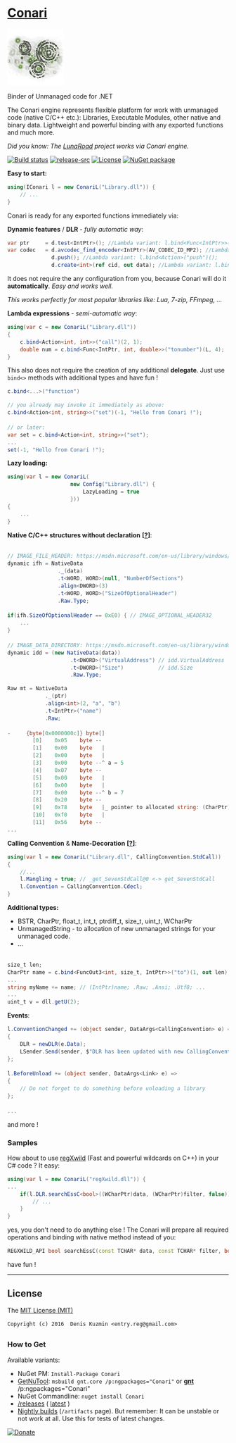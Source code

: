 # [Conari](https://github.com/3F/Conari)

[![](https://raw.githubusercontent.com/3F/Conari/master/Conari/Resources/Conari_v1.png)](https://github.com/3F/Conari)

Binder of Unmanaged code for .NET

The Conari engine represents flexible platform for work with unmanaged code (native C/C++ etc.): Libraries, Executable Modules, other native and binary data.
Lightweight and powerful binding with any exported functions and much more.

*Did you know: The [LunaRoad](https://github.com/3F/LunaRoad) project works via Conari engine.*

[![Build status](https://ci.appveyor.com/api/projects/status/qc1d3ofsso8fd67t/branch/master?svg=true)](https://ci.appveyor.com/project/3Fs/conari/branch/master)
[![release-src](https://img.shields.io/github/release/3F/Conari.svg)](https://github.com/3F/Conari/releases/latest)
[![License](https://img.shields.io/badge/License-MIT-74A5C2.svg)](https://github.com/3F/Conari/blob/master/LICENSE)
[![NuGet package](https://img.shields.io/nuget/v/Conari.svg)](https://www.nuget.org/packages/Conari/) 

**Easy to start:**

```csharp
using(IConari l = new ConariL("Library.dll")) {
    // ...
}
```

Conari is ready for any exported functions immediately via:

**Dynamic features** / **DLR** - *fully automatic way*:

```csharp
var ptr     = d.test<IntPtr>(); //Lambda variant: l.bind<Func<IntPtr>>("test")();
var codec   = d.avcodec_find_encoder<IntPtr>(AV_CODEC_ID_MP2); //Lambda variant: l.bind<Func<ulong, IntPtr>>("avcodec_find_encoder")(AV_CODEC_ID_MP2);
              d.push(); //Lambda variant: l.bind<Action>("push")();
              d.create<int>(ref cid, out data); //Lambda variant: l.bind<MyFunc<Guid, object>>("create")(ref cid, out data);
```

It does not require the any configuration from you, because Conari will do it **automatically**. *Easy and works well.*

*This works perfectly for most popular libraries like: Lua, 7-zip, FFmpeg, ...*

**Lambda expressions** - *semi-automatic way*:

```csharp
using(var c = new ConariL("Library.dll"))
{
    c.bind<Action<int, int>>("call")(2, 1); 
    double num = c.bind<Func<IntPtr, int, double>>("tonumber")(L, 4);
}
```

This also does not require the creation of any additional **delegate**. Just use `bind<>` methods with additional types and have fun !

```csharp
c.bind<...>("function")
```

```csharp
// you already may invoke it immediately as above:
c.bind<Action<int, string>>("set")(-1, "Hello from Conari !");

// or later:
var set = c.bind<Action<int, string>>("set");
...
set(-1, "Hello from Conari !");
```

**Lazy loading:**

```csharp
using(var l = new ConariL(
                    new Config("Library.dll") {
                        LazyLoading = true
                    }))
{
    ...
}
```

**Native C/C++ structures without declaration** **[[?](https://github.com/3F/Conari/issues/2)]**:

```csharp

// IMAGE_FILE_HEADER: https://msdn.microsoft.com/en-us/library/windows/desktop/ms680313.aspx
dynamic ifh = NativeData
                ._(data)
                .t<WORD, WORD>(null, "NumberOfSections")
                .align<DWORD>(3)
                .t<WORD, WORD>("SizeOfOptionalHeader")
                .Raw.Type;
                
if(ifh.SizeOfOptionalHeader == 0xE0) { // IMAGE_OPTIONAL_HEADER32
    ... 
}

// IMAGE_DATA_DIRECTORY: https://msdn.microsoft.com/en-us/library/windows/desktop/ms680305.aspx
dynamic idd = (new NativeData(data))
                    .t<DWORD>("VirtualAddress") // idd.VirtualAddress
                    .t<DWORD>("Size")           // idd.Size
                    .Raw.Type;
```

```csharp
Raw mt = NativeData
            ._(ptr)
            .align<int>(2, "a", "b")
            .t<IntPtr>("name")
            .Raw;
            
-     {byte[0x0000000c]} byte[]
        [0]    0x05    byte --
        [1]    0x00    byte   |
        [2]    0x00    byte   |
        [3]    0x00    byte --^ a = 5
        [4]    0x07    byte --
        [5]    0x00    byte   |
        [6]    0x00    byte   |
        [7]    0x00    byte --^ b = 7
        [8]    0x20    byte --
        [9]    0x78    byte   |_ pointer to allocated string: (CharPtr)name
        [10]   0xf0    byte   |
        [11]   0x56    byte --
...
```

**Calling Convention** & **Name-Decoration** **[[?](https://github.com/3F/Conari/issues/3)]**:

```csharp
using(var l = new ConariL("Library.dll", CallingConvention.StdCall))
{
    //...
    l.Mangling = true; // _get_SevenStdCall@0 <-> get_SevenStdCall
    l.Convention = CallingConvention.Cdecl;
}
```

**Additional types:**

* BSTR, CharPtr, float_t, int_t, ptrdiff_t, size_t, uint_t, WCharPtr
* UnmanagedString - to allocation of new unmanaged strings for your unmanaged code.
* ...

```csharp

size_t len;
CharPtr name = c.bind<FuncOut3<int, size_t, IntPtr>>("to")(1, out len);
...
string myName += name; // (IntPtr)name; .Raw; .Ansi; .Utf8; ...
...
uint_t v = dll.getU(2);
```

**Events**:

```csharp
l.ConventionChanged += (object sender, DataArgs<CallingConvention> e) =>
{
    DLR = newDLR(e.Data);
    LSender.Send(sender, $"DLR has been updated with new CallingConvention: {e.Data}", Message.Level.Info);
};

l.BeforeUnload += (object sender, DataArgs<Link> e) =>
{
    // Do not forget to do something before unloading a library
};

...
```


and more !


### Samples

How about to use [regXwild](https://github.com/3F/regXwild) (Fast and powerful wildcards on C++) in your C# code ? It easy:

```csharp
using(var l = new ConariL("regXwild.dll")) {
...
    if(l.DLR.searchEssC<bool>((WCharPtr)data, (WCharPtr)filter, false)) {
        // ...
    }
}
```
yes, you don't need to do anything else ! The Conari will prepare all required operations and binding with native method instead of you:

```cpp
REGXWILD_API bool searchEssC(const TCHAR* data, const TCHAR* filter, bool ignoreCase);
```

have fun !

----


## License

The [MIT License (MIT)](https://github.com/3F/Conari/blob/master/LICENSE)

```
Copyright (c) 2016  Denis Kuzmin <entry.reg@gmail.com>
```

##

### How to Get

Available variants:

* NuGet PM: `Install-Package Conari`
* [GetNuTool](https://github.com/3F/GetNuTool): `msbuild gnt.core /p:ngpackages="Conari"` or **[gnt](https://github.com/3F/GetNuTool/releases/download/v1.6/gnt.bat)** /p:ngpackages="Conari"
* NuGet Commandline: `nuget install Conari`
* [/releases](https://github.com/3F/Conari/releases) ( [latest](https://github.com/3F/Conari/releases/latest) )
* [Nightly builds](https://ci.appveyor.com/project/3Fs/conari/history) (`/artifacts` page). But remember: It can be unstable or not work at all. Use this for tests of latest changes.


[![Donate](https://www.paypalobjects.com/en_US/i/btn/btn_donate_SM.gif)](https://www.paypal.com/cgi-bin/webscr?cmd=_donations&business=entry%2ereg%40gmail%2ecom&lc=US&item_name=3F%2dOpenSource%20%5b%20github%2ecom%2f3F&currency_code=USD&bn=PP%2dDonationsBF%3abtn_donate_SM%2egif%3aNonHosted)
